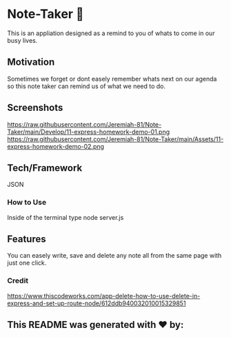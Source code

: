 # Note-Taker 📝

This is an appliation designed as a remind to you of whats to come in our busy lives.

## Motivation

Sometimes we forget or dont easely remember whats next on our agenda so this note taker can remind us of what we need to do.

## Screenshots

https://raw.githubusercontent.com/Jeremiah-81/Note-Taker/main/Develop/11-express-homework-demo-01.png
https://raw.githubusercontent.com/Jeremiah-81/Note-Taker/main/Assets/11-express-homework-demo-02.png

## Tech/Framework

JSON

### How to Use

Inside of the terminal type node server.js

## Features

You can easely write, save and delete any note all from the same page with just one click.

### Credit

https://www.thiscodeworks.com/app-delete-how-to-use-delete-in-express-and-set-up-route-node/612ddb940032010015329851

## This README was generated with ❤️ by:

